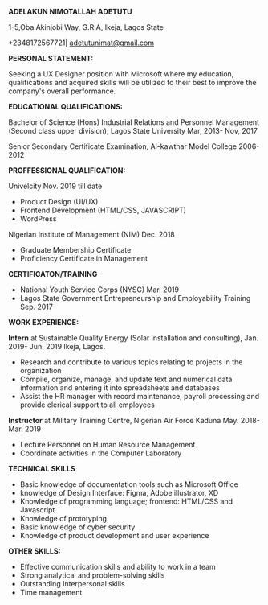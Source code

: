 **ADELAKUN NIMOTALLAH ADETUTU**

1-5,Oba Akinjobi Way, G.R.A, Ikeja, Lagos State

+2348172567721| [adetutunimat@gmail.com](mailto:adetutunimat@gmail.com)

**PERSONAL STATEMENT:**

Seeking a UX Designer position with Microsoft where my education, qualifications and acquired skills will be utilized to their best to improve the company&#39;s overall performance.

**EDUCATIONAL QUALIFICATIONS:**

Bachelor of Science (Hons) Industrial Relations and Personnel                                                                   Management (Second class upper division), Lagos State University                                                    Mar, 2013- Nov, 2017

Senior Secondary Certificate Examination, Al-kawthar Model College                                                             2006-2012

**PROFFESSIONAL QUALIFICATION:**

Univelcity                                                                                                                           Nov. 2019 till date

- Product Design (UI/UX)
- Frontend Development (HTML/CSS, JAVASCRIPT)
- WordPress

Nigerian Institute of Management (NIM)                                                                                         Dec. 2018

- Graduate Membership Certificate
- Proficiency Certificate in Management

**CERTIFICATON/TRAINING**

- National Youth Service Corps (NYSC)                                                                                          Mar. 2019
- Lagos State Government Entrepreneurship and Employability Training                                                           Sep. 2017

**WORK EXPERIENCE:**

**Intern** at Sustainable Quality Energy (Solar installation and consulting),                                       Jan. 2019- Jun. 2019  Ikeja, Lagos.

- Research and contribute to various topics relating to projects in the organization
- Compile, organize, manage, and update text and numerical data information and                                                   entering it into spreadsheets and databases
- Assist the HR manager with record maintenance, payroll processing and provide                                                   clerical support to all employees

**Instructor** at Military Training Centre, Nigerian Air Force Kaduna                                                May. 2018-Mar. 2019

- Lecture Personnel on Human Resource Management
- Coordinate activities in the Computer Laboratory

**TECHNICAL SKILLS**

- Basic knowledge of documentation tools such as Microsoft Office
- knowledge of Design Interface: Figma, Adobe illustrator, XD
- Knowledge of programming language; frontend: HTML/CSS and Javascript
- Knowledge of prototyping
- Basic knowledge of cyber security
- Knowledge of product development and user experience

**OTHER SKILLS:**

- Effective communication skills and ability to work in a team
- Strong analytical and problem-solving skills
- Outstanding Interpersonal skills
- Time management

